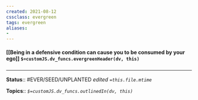 ```yaml
---
created: 2021-08-12
cssclass: evergreen
tags: evergreen
aliases:
- 
---
```


#### [[Being in a defensive condition can cause you to be consumed by your ego]] `$=customJS.dv_funcs.evergreenHeader(dv, this)`



### <hr class="footnote"/>

**Status**:: #EVER/SEED/UNPLANTED 
*edited `=this.file.mtime`*

**Topics**:: 
*`$=customJS.dv_funcs.outlinedIn(dv, this)`*


